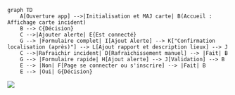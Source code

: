 ```
graph TD
    A[Ouverture app] -->|Initialisation et MAJ carte| B(Accueil : Affichage carte incident)
    B --> C{Décision}
    C -->|Ajouter alerte| E{Est connecté}
    G --> |Formulaire complet| I[Ajout Alerte] --> K["Confirmation localisation (après)"] --> L[Ajout rapport et description lieux] --> J
    C -->|Rafraichir incident| D[Rafraichissement manuel] --> |Fait| B
    G --> |Formulaire rapide| H[Ajout alerte] --> J[Validation] --> B
    E --> |Non| F[Page se connecter ou s'inscrire] --> |Fait| B
    E --> |Oui| G{Décision}
```

[![](https://mermaid.ink/img/pako:eNp1kttum0AQhl9ltDdxJOcFuIiED0njHlK1VW8gF6NlsCeFXbSHKJXx-9TP4RfLwBLXFy1XaPj5-L9Z9krbilSmtg67HfxYlQbkyovH-EIuREeAXfcENze3_YPhwNiwx8DWAAX4nG9AowvUw2KWax2JG8ggr2vWO9xSeghsNFdkwnWCLwYaLPer01GzF9QhzZfjV_JnGwM5wIZG8Hq_9gG0NYZ0OB2n7P3I6O-sa2ODLDW1bbuGQg8PxYiAfASM1eFjUaqlNTW7NpVvrP5rMsPOnf7461Kl9KeJICvprAuDaUVeO-7Su0zxNSU3l82_Ye1QxNmdjXtYFeex99TKDFo0kZqnyQBZUov_WUkFAfXwYaqEF1Kb4qc4VKNDmkyYdcJ8saaHu-LrcBCe3lcoq7UR_BWbwcjRv3pMgMfIPdxfnJOaq5ZkhVzJH7MfsqUKO7EqVSa3FbpfpSrHXOykGK0rDtaprMbG01xhDPb7b6NVFlyk99CKUf6-dkod3gBxod6y)](https://mermaid-js.github.io/mermaid-live-editor/edit#pako:eNp1kttum0AQhl9ltDdxJOcFuIiED0njHlK1VW8gF6NlsCeFXbSHKJXx-9TP4RfLwBLXFy1XaPj5-L9Z9krbilSmtg67HfxYlQbkyovH-EIuREeAXfcENze3_YPhwNiwx8DWAAX4nG9AowvUw2KWax2JG8ggr2vWO9xSeghsNFdkwnWCLwYaLPer01GzF9QhzZfjV_JnGwM5wIZG8Hq_9gG0NYZ0OB2n7P3I6O-sa2ODLDW1bbuGQg8PxYiAfASM1eFjUaqlNTW7NpVvrP5rMsPOnf7461Kl9KeJICvprAuDaUVeO-7Su0zxNSU3l82_Ye1QxNmdjXtYFeex99TKDFo0kZqnyQBZUov_WUkFAfXwYaqEF1Kb4qc4VKNDmkyYdcJ8saaHu-LrcBCe3lcoq7UR_BWbwcjRv3pMgMfIPdxfnJOaq5ZkhVzJH7MfsqUKO7EqVSa3FbpfpSrHXOykGK0rDtaprMbG01xhDPb7b6NVFlyk99CKUf6-dkod3gBxod6y)